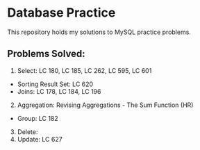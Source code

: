 # Database Practice
This repository holds my solutions to MySQL practice problems.
## Problems Solved:
1. Select: LC 180, LC 185, LC 262, LC 595, LC 601
  * Sorting Result Set: LC 620
  * Joins: LC 178, LC 184, LC 196
2. Aggregation: Revising Aggregations - The Sum Function (HR)
  * Group: LC 182
3. Delete:
4. Update: LC 627

